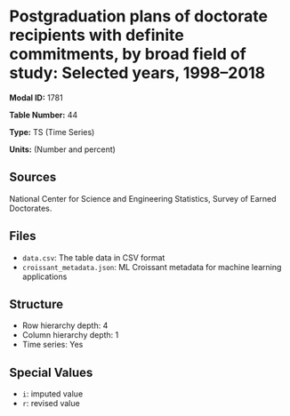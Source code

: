 # Postgraduation plans of doctorate recipients with definite commitments, by broad field of study: Selected years, 1998&#8211;2018

**Modal ID:** 1781

**Table Number:** 44

**Type:** TS (Time Series)

**Units:** (Number and percent)

## Sources

National Center for Science and Engineering Statistics, Survey of Earned Doctorates.

## Files

- `data.csv`: The table data in CSV format
- `croissant_metadata.json`: ML Croissant metadata for machine learning applications

## Structure

- Row hierarchy depth: 4
- Column hierarchy depth: 1
- Time series: Yes

## Special Values

- `i`: imputed value
- `r`: revised value

